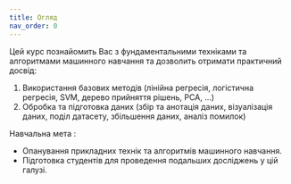 ```yaml
---
title: Огляд
nav_order: 0
---
```


Цей курс познайомить Вас з фундаментальними техніками та алгоритмами машинного навчання та дозволить отримати практичний досвiд:

1. Використання базових методiв (лiнiйна регресiя, логiстична регресiя, SVM, дерево прийняття рiшень, PCA, ...)
1. Обробка та підготовка даних (збiр та анотацiя даних, візуалізація даних, подiл датасету, збiльшення даних, аналiз помилок)


Навчальна мета
: 
- Опанування прикладних технік та алгоритмів машинного навчання.
- Підготовка студентів для проведення подальших досліджень у цій галузі.

<!-- ```js
// Javascript code with syntax highlighting.
var fun = function lang(l) {
  dateformat.i18n = require('./lang/' + l)
  return true;
}
``` -->
